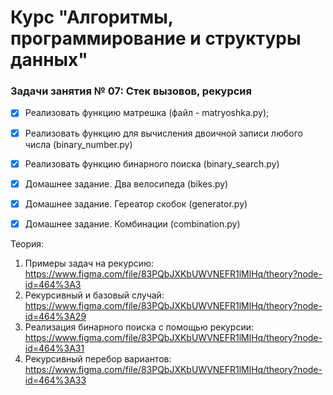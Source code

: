 # Курс "Алгоритмы, программирование и структуры данных"

### Задачи занятия № 07: Стек вызовов, рекурсия

- [X] Реализовать функцию матрешка (файл - matryoshka.py);
- [X] Реализовать функцию для вычисления двоичной записи любого числа (binary_number.py)
- [X] Реализовать функцию бинарного поиска (binary_search.py)
- [X] Домашнее задание. Два велосипеда (bikes.py)
- [X] Домашнее задание. Гереатор скобок (generator.py)
- [X] Домашнее задание. Комбинации (combination.py)


Теория: 
1. Примеры задач на рекурсию: https://www.figma.com/file/83PQbJXKbUWVNEFR1lMlHq/theory?node-id=464%3A3
2. Рекурсивный и базовый случай: https://www.figma.com/file/83PQbJXKbUWVNEFR1lMlHq/theory?node-id=464%3A29
3. Реализация бинарного поиска с помощью рекурсии: https://www.figma.com/file/83PQbJXKbUWVNEFR1lMlHq/theory?node-id=464%3A31
4. Рекурсивный перебор вариантов: https://www.figma.com/file/83PQbJXKbUWVNEFR1lMlHq/theory?node-id=464%3A33
